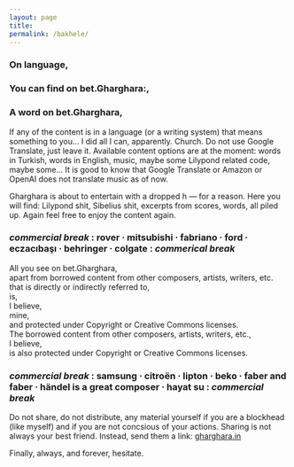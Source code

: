 ```yaml
---
layout: page
title:
permalink: /bakhele/
---
```


### On language,
### You can find on bet.Gharghara:,
### A word on bet.Gharghara,

If any of the content is in a language (or a writing system) that means something to you... I did all I can, apparently. Church. Do not use Google Translate, just leave it. Available content options are at the moment: words in Turkish, words in English, music, maybe some Lilypond related code, maybe some... It is good to know that Google Translate or Amazon or OpenAI does not translate music as of now.

Gharghara is about to entertain with a dropped h &mdash; for a reason. Here you will find: Lilypond shit, Sibelius shit, excerpts from scores, words, all piled up. Again feel free to enjoy the content again.



### *commercial break* : rover &#183; mitsubishi &#183; fabriano &#183; ford &#183; eczacıbaşı &#183; behringer &#183; colgate : *commerical break*



All you see on bet.Gharghara,  
apart from borrowed content from other composers, artists, writers, etc. that is directly or indirectly referred to,  
is,  
I believe,  
mine,  
and protected under Copyright or Creative Commons licenses.  
The borrowed content from other composers, artists, writers, etc.,  
I believe,  
is also protected under Copyright or Creative Commons licenses.  



### *commercial break* : samsung &#183; citroën &#183; lipton &#183; beko &#183; faber and faber &#183; händel is a great composer &#183; hayat su : *commercial break*  



Do not share, do not distribute, any material yourself if you are a blockhead (like myself) and if you are not concsious of your actions. Sharing is not always your best friend. Instead, send them a link: [gharghara.in](gharghara.in)

Finally, always, and forever, hesitate.